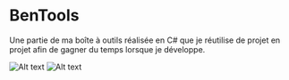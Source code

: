 # BenTools
Une partie de ma boîte à outils réalisée en C# que je réutilise de projet en projet afin de gagner du temps lorsque je développe.

![Alt text](https://i.imgur.com/Bl4kscA.png "Codes utilitaires que l'on retrouve dans l'application.")
![Alt text](https://i.imgur.com/nQeWnDg.png "Arborescence des fichiers de l'application.")
